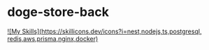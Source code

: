 # doge-store-back

[![My Skills](https://skillicons.dev/icons?i=nest,nodejs,ts,postgresql, redis,aws,prisma,nginx,docker)](https://skillicons.dev)